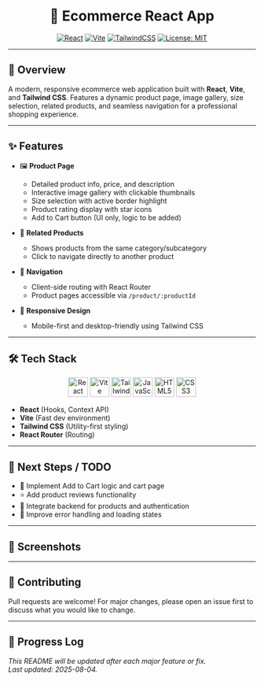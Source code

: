 <div align="center">

# 🛒 Ecommerce React App

[![React](https://img.shields.io/badge/React-20232A?style=for-the-badge&logo=react&logoColor=61DAFB)](https://reactjs.org/)
[![Vite](https://img.shields.io/badge/Vite-646CFF?style=for-the-badge&logo=vite&logoColor=FFD62E)](https://vitejs.dev/)
[![TailwindCSS](https://img.shields.io/badge/TailwindCSS-38BDF8?style=for-the-badge&logo=tailwind-css&logoColor=white)](https://tailwindcss.com/)
[![License: MIT](https://img.shields.io/badge/License-MIT-yellow.svg?style=for-the-badge)](https://opensource.org/licenses/MIT)

</div>

---

## 🚀 Overview

A modern, responsive ecommerce web application built with **React**, **Vite**, and **Tailwind CSS**. Features a dynamic product page, image gallery, size selection, related products, and seamless navigation for a professional shopping experience.

---

## ✨ Features

- 🖼️ **Product Page**
  - Detailed product info, price, and description
  - Interactive image gallery with clickable thumbnails
  - Size selection with active border highlight
  - Product rating display with star icons
  - Add to Cart button (UI only, logic to be added)

- 🤝 **Related Products**
  - Shows products from the same category/subcategory
  - Click to navigate directly to another product

- 🧭 **Navigation**
  - Client-side routing with React Router
  - Product pages accessible via `/product/:productId`

- 📱 **Responsive Design**
  - Mobile-first and desktop-friendly using Tailwind CSS

---

## 🛠️ Tech Stack

<p align="center">
  <img src="https://cdn.jsdelivr.net/gh/devicons/devicon/icons/react/react-original.svg" width="40" alt="React"/>
  <img src="https://cdn.jsdelivr.net/gh/devicons/devicon/icons/vite/vite-original.svg" width="40" alt="Vite"/>
  <img src="https://cdn.jsdelivr.net/gh/devicons/devicon/icons/tailwindcss/tailwindcss-original.svg" width="40" alt="Tailwind CSS"/>
  <img src="https://cdn.jsdelivr.net/gh/devicons/devicon/icons/javascript/javascript-original.svg" width="40" alt="JavaScript"/>
  <img src="https://cdn.jsdelivr.net/gh/devicons/devicon/icons/html5/html5-original.svg" width="40" alt="HTML5"/>
  <img src="https://cdn.jsdelivr.net/gh/devicons/devicon/icons/css3/css3-original.svg" width="40" alt="CSS3"/>
</p>

- **React** (Hooks, Context API)
- **Vite** (Fast dev environment)
- **Tailwind CSS** (Utility-first styling)
- **React Router** (Routing)

---

## 📝 Next Steps / TODO

- 🛒 Implement Add to Cart logic and cart page
- ⭐ Add product reviews functionality
- 🔗 Integrate backend for products and authentication
- 🚦 Improve error handling and loading states

---

## 📸 Screenshots

<!-- Add screenshots/gifs here as you progress -->

---

## 🤝 Contributing

Pull requests are welcome! For major changes, please open an issue first to discuss what you would like to change.

---

## 📅 Progress Log

_This README will be updated after each major feature or fix._  
_Last updated: 2025-08-04._
